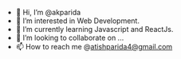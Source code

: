- 👋 Hi, I’m @akparida
- 👀 I’m interested in Web Development.
- 🌱 I’m currently learning Javascript and ReactJs.
- 💞️ I’m looking to collaborate on ...
- 📫 How to reach me @atishparida4@gmail.com

<!---
akparida/akparida is a ✨ special ✨ repository because its `README.md` (this file) appears on your GitHub profile.
You can click the Preview link to take a look at your changes.
--->
